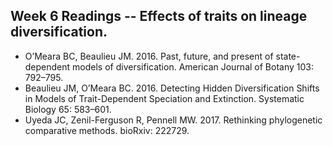 ## Week 6 Readings -- Effects of traits on lineage diversification.


* O’Meara BC, Beaulieu JM. 2016. Past, future, and present of state-dependent models of diversification. American Journal of Botany 103: 792–795.
* Beaulieu JM, O’Meara BC. 2016. Detecting Hidden Diversification Shifts in Models of Trait-Dependent Speciation and Extinction. Systematic Biology 65: 583–601.
* Uyeda JC, Zenil-Ferguson R, Pennell MW. 2017. Rethinking phylogenetic comparative methods. bioRxiv: 222729.
